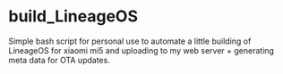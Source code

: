 # build_LineageOS
Simple bash script for personal use to automate a little building of LineageOS for xiaomi mi5 and uploading to my web server + generating meta data for OTA updates.
